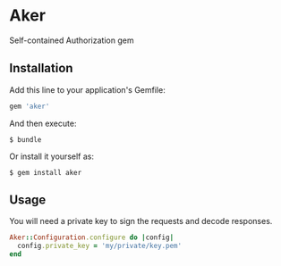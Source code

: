 # Aker

Self-contained Authorization gem

## Installation

Add this line to your application's Gemfile:

```ruby
gem 'aker'
```

And then execute:

    $ bundle

Or install it yourself as:

    $ gem install aker

## Usage

You will need a private key to sign the requests and decode responses.

```ruby
Aker::Configuration.configure do |config|
  config.private_key = 'my/private/key.pem'
end
```
